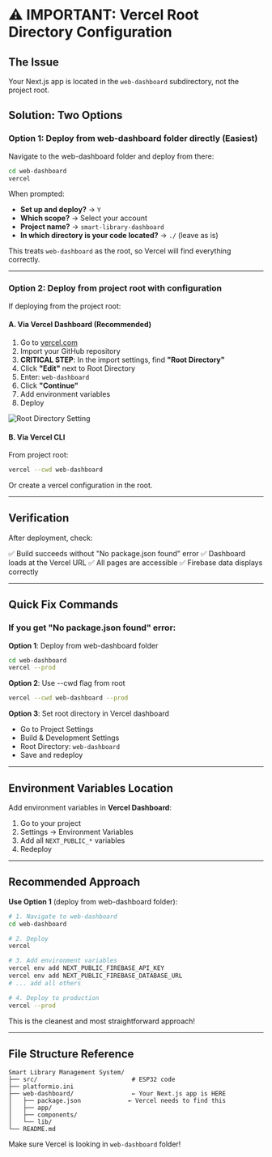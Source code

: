 # ⚠️ IMPORTANT: Vercel Root Directory Configuration

## The Issue

Your Next.js app is located in the `web-dashboard` subdirectory, not the project root.

## Solution: Two Options

### Option 1: Deploy from web-dashboard folder directly (Easiest)

Navigate to the web-dashboard folder and deploy from there:

```bash
cd web-dashboard
vercel
```

When prompted:
- **Set up and deploy?** → `Y`
- **Which scope?** → Select your account
- **Project name?** → `smart-library-dashboard`
- **In which directory is your code located?** → `./` (leave as is)

This treats `web-dashboard` as the root, so Vercel will find everything correctly.

---

### Option 2: Deploy from project root with configuration

If deploying from the project root:

#### A. Via Vercel Dashboard (Recommended)

1. Go to [vercel.com](https://vercel.com)
2. Import your GitHub repository
3. **CRITICAL STEP**: In the import settings, find **"Root Directory"**
4. Click **"Edit"** next to Root Directory
5. Enter: `web-dashboard`
6. Click **"Continue"**
7. Add environment variables
8. Deploy

![Root Directory Setting](https://assets.vercel.com/image/upload/v1/root-directory.png)

#### B. Via Vercel CLI

From project root:

```bash
vercel --cwd web-dashboard
```

Or create a vercel configuration in the root.

---

## Verification

After deployment, check:

✅ Build succeeds without "No package.json found" error
✅ Dashboard loads at the Vercel URL
✅ All pages are accessible
✅ Firebase data displays correctly

---

## Quick Fix Commands

### If you get "No package.json found" error:

**Option 1**: Deploy from web-dashboard folder
```bash
cd web-dashboard
vercel --prod
```

**Option 2**: Use --cwd flag from root
```bash
vercel --cwd web-dashboard --prod
```

**Option 3**: Set root directory in Vercel dashboard
- Go to Project Settings
- Build & Development Settings
- Root Directory: `web-dashboard`
- Save and redeploy

---

## Environment Variables Location

Add environment variables in **Vercel Dashboard**:
1. Go to your project
2. Settings → Environment Variables
3. Add all `NEXT_PUBLIC_*` variables
4. Redeploy

---

## Recommended Approach

**Use Option 1** (deploy from web-dashboard folder):

```bash
# 1. Navigate to web-dashboard
cd web-dashboard

# 2. Deploy
vercel

# 3. Add environment variables
vercel env add NEXT_PUBLIC_FIREBASE_API_KEY
vercel env add NEXT_PUBLIC_FIREBASE_DATABASE_URL
# ... add all others

# 4. Deploy to production
vercel --prod
```

This is the cleanest and most straightforward approach!

---

## File Structure Reference

```
Smart Library Management System/
├── src/                          # ESP32 code
├── platformio.ini
├── web-dashboard/                ← Your Next.js app is HERE
│   ├── package.json             ← Vercel needs to find this
│   ├── app/
│   ├── components/
│   └── lib/
└── README.md
```

Make sure Vercel is looking in `web-dashboard` folder!
